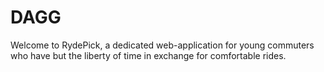 # DAGG

Welcome to RydePick, a dedicated web-application for young commuters who have but the liberty of time in exchange for comfortable rides.
